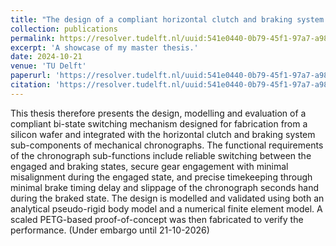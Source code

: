 ```yaml
---
title: "The design of a compliant horizontal clutch and braking system for chronographs"
collection: publications
permalink: https://resolver.tudelft.nl/uuid:541e0440-0b79-45f1-97a7-a98760d9bc15
excerpt: 'A showcase of my master thesis.'
date: 2024-10-21
venue: 'TU Delft'
paperurl: 'https://resolver.tudelft.nl/uuid:541e0440-0b79-45f1-97a7-a98760d9bc15'
citation: 'https://resolver.tudelft.nl/uuid:541e0440-0b79-45f1-97a7-a98760d9bc15'
---
```

This thesis therefore presents the design, modelling and evaluation of a compliant bi-state switching mechanism designed for fabrication from a silicon wafer and integrated with the horizontal clutch and braking system sub-components of mechanical chronographs. The functional requirements of the chronograph sub-functions include reliable switching between the engaged and braking states, secure gear engagement with minimal misalignment during the engaged state, and precise timekeeping through minimal brake timing delay and slippage of the chronograph seconds hand during the braked state. The design is modelled and validated using both an analytical pseudo-rigid body model and a numerical finite element model. A scaled PETG-based proof-of-concept was then fabricated to verify the performance. (Under embargo until 21-10-2026)

